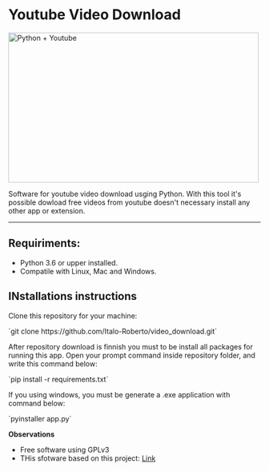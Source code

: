 <h1>Youtube Video Download</h1>
<img src="https://buzzneers.com/wp-content/uploads/2019/10/ytb_pyt.jpg" width="500px" height="300px" alt="Python + Youtube">

<p>Software for youtube video download usging Python. With this tool it's possible dowload free videos from youtube doesn't necessary install any other app or extension.</p>
<hr>

<h2>Requiriments:</h2>
<ul>
    <li>Python 3.6 or upper installed.</li>
    <li>Compatile with Linux, Mac and Windows.</li>
</ul>

<h2>INstallations instructions</h2>
<p>Clone this repository for your machine:</p>
 `git clone https://github.com/Italo-Roberto/video_download.git`

<br>
<p>After repository download is finnish you must to be install all packages for running this app. Open your prompt command inside repository folder, and write this command below:</p>
 `pip install -r requirements.txt`

<br>
<p>If you using windows, you must be generate a .exe application with command below:</p>
 `pyinstaller app.py`
<br>

<strong>Observations</strong>
<ul>
    <li>Free software using GPLv3</li>
    <li>THis sfotware based on this project: <a href="https://www.geeksforgeeks.org/create-gui-for-downloading-youtube-video-using-python/" target="_blank" rel="noopener noreferrer">Link</a></li>
</ul>

